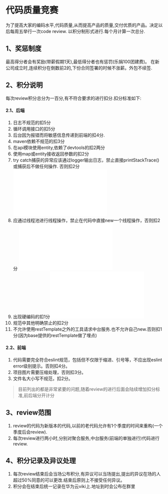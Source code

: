 # 代码质量竞赛

为了提高大家的编码水平,代码质量,从而提高产品的质量,交付优质的产品。决定以后每周五举行一次code review.
以积分制形式进行.每个月计算一次总分.

## 1、奖惩制度
最高得分者会有奖励(带薪假期1天),最低得分者也有惩罚(乐捐100团建费)。
在新公司成立时,连续积分在倒数前2的,下份合同签署的时候不涨薪。外包不续签.

## 2、积分说明

每次review积分总分为一百分,有不符合要求的进行扣分.扣分标准如下:

#### 2.1、后端

1. 日志不规范的扣5分
1. 循环调用接口的扣5分
1. 后台因为报错而将敏感信息传递到前端的扣4分.
1. maven依赖不规范的扣3分
1. 在api模块使用entity,依赖了devtools的扣2两分
1. 使用map或entity接收返回参数的扣2分
1. try catch捕获的异常应该通过logger输出日志，禁止直接printStackTrace()或捕获后不做任何操作. 否则扣2分![java规范-3.日志打印](java/规范/java规范.md)
1. 应通过线程池进行线程操作，禁止在代码中直接new一个线程操作，否则扣2分 ![java规范-5.多线程](java/规范/java规范.md)
1. 出现硬编码的扣1分![java规范-6.常量定义](java/规范/java规范.md)
1. 规范中其他明确禁止的扣2分
1. 不允许使用restTemplate之外的工具请求中台服务.也不允许自己new.否则扣1分(因为base提供的restTemplate做了埋点)

#### 2.2、前端

1. 代码需要完全符合eslint规范，包括但不仅限于缩进、引号等，不应出现eslint error级别提示。否则扣4分。
1. 项目图片需要压缩处理，否则扣3分。
1. 文件名大小写不规范，扣2分。 

> 目前列出的都是非常紧要的问题,随着review的进行后面会陆续增加扣分标准,前后端分开计分

## 3、review范围

1. review的代码为新版本的代码,以前的老代码允许有1个季度的时间来重构(一个季度后会review).
2. 每次review进行两小时,分别对聚合服务,中台服务(前端的单独进行)代码进行review.

## 4、积分记录及异议处理

1. 每次review结束后会当场公布积分,有异议可以当场提出,提出的异议在场的人超过50%同意的可以更改.结束后原则上不接受任何异议。
2. 积分会在结束后统一记录在华为云viki上.地址到时会公布在群里
  ​                                                                                                                      